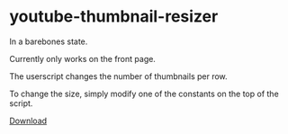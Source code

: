 # youtube-thumbnail-resizer

In a barebones state.

Currently only works on the front page.

The userscript changes the number of thumbnails per row.

To change the size, simply modify one of the constants on the top of the script.

[Download](https://github.com/m3g4p0n1/youtube-thumbnail-resizer/raw/refs/heads/main/youtube-thumbnail-resizer.user.js)
